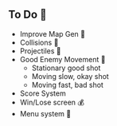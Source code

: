 ## To Do :cake:

- Improve Map Gen :crown:
- Collisions :bear:
- Projectiles :christmas_tree:
- Good Enemy Movement :candy:
  - Stationary good shot
  - Moving slow, okay shot
  - Moving fast, bad shot
- Score System
- Win/Lose screen :moneybag:
- Menu system :jack_o_lantern: